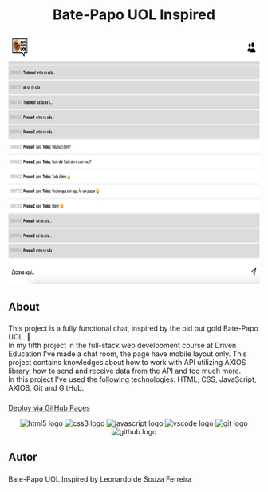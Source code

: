 <h1 align="center">Bate-Papo UOL Inspired</h1>

###

<div align="center">
  <img height="500" src="https://github.com/leonardodesouzaf/projeto5-batepapouol/blob/main/readme-image.png?raw=true"  />
</div>

###

<h2 align="left">About</h2>

###

<p align="left">This project is a fully functional chat, inspired by the old but gold Bate-Papo UOL. 💬 <br>In my fifth project in the full-stack web development course at Driven Education I've made a chat room, the page have mobile layout only. This project contains knowledges about how to work with API utilizing AXIOS library, how to send and receive data from the API and too much more. <br>In this project I've used the following technologies: HTML, CSS, JavaScript, AXIOS, Git and GitHub.</p>

###

<a href="https://leonardodesouzaf.github.io/projeto5-batepapouol/">Deploy via GitHub Pages</a>

<div align="center">
  <img src="https://cdn.jsdelivr.net/gh/devicons/devicon/icons/html5/html5-plain-wordmark.svg" height="40" width="52" alt="html5 logo"  />
  <img src="https://cdn.jsdelivr.net/gh/devicons/devicon/icons/css3/css3-plain-wordmark.svg" height="40" width="52" alt="css3 logo"  />
  <img src="https://cdn.jsdelivr.net/gh/devicons/devicon/icons/javascript/javascript-original.svg" height="40" width="52" alt="javascript logo"  />
  <img src="https://cdn.jsdelivr.net/gh/devicons/devicon/icons/vscode/vscode-original-wordmark.svg" height="40" width="52" alt="vscode logo"  />
  <img src="https://cdn.jsdelivr.net/gh/devicons/devicon/icons/git/git-plain-wordmark.svg" height="40" width="52" alt="git logo"  />
  <img src="https://cdn.jsdelivr.net/gh/devicons/devicon/icons/github/github-original-wordmark.svg" height="40" width="52" alt="github logo"  />
</div>

###

<h2 align="left">Autor</h2>

###

<p align="left">Bate-Papo UOL Inspired by Leonardo de Souza Ferreira</p>

###

